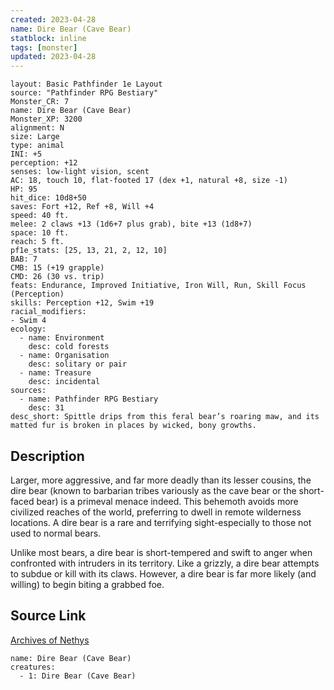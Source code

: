 ```yaml
---
created: 2023-04-28
name: Dire Bear (Cave Bear)
statblock: inline
tags: [monster]
updated: 2023-04-28
---
```

```statblock
layout: Basic Pathfinder 1e Layout
source: "Pathfinder RPG Bestiary"
Monster_CR: 7
name: Dire Bear (Cave Bear)
Monster_XP: 3200
alignment: N
size: Large
type: animal
INI: +5
perception: +12
senses: low-light vision, scent
AC: 18, touch 10, flat-footed 17 (dex +1, natural +8, size -1)
HP: 95
hit_dice: 10d8+50
saves: Fort +12, Ref +8, Will +4
speed: 40 ft.
melee: 2 claws +13 (1d6+7 plus grab), bite +13 (1d8+7)
space: 10 ft.
reach: 5 ft.
pf1e_stats: [25, 13, 21, 2, 12, 10]
BAB: 7
CMB: 15 (+19 grapple)
CMD: 26 (30 vs. trip)
feats: Endurance, Improved Initiative, Iron Will, Run, Skill Focus (Perception)
skills: Perception +12, Swim +19
racial_modifiers:
- Swim 4
ecology:
  - name: Environment
    desc: cold forests
  - name: Organisation
    desc: solitary or pair
  - name: Treasure
    desc: incidental
sources:
  - name: Pathfinder RPG Bestiary
    desc: 31
desc_short: Spittle drips from this feral bear’s roaring maw, and its matted fur is broken in places by wicked, bony growths.
```
## Description
Larger, more aggressive, and far more deadly than its lesser cousins, the dire bear (known to barbarian tribes variously as the cave bear or the short-faced bear) is a primeval menace indeed. This behemoth avoids more civilized reaches of the world, preferring to dwell in remote wilderness locations. A dire bear is a rare and terrifying sight-especially to those not used to normal bears.

Unlike most bears, a dire bear is short-tempered and swift to anger when confronted with intruders in its territory. Like a grizzly, a dire bear attempts to subdue or kill with its claws. However, a dire bear is far more likely (and willing) to begin biting a grabbed foe.
## Source Link
[Archives of Nethys](https://aonprd.com/MonsterDisplay.aspx?ItemName=Dire%20Bear%20(Cave%20Bear))
```encounter-table
name: Dire Bear (Cave Bear)
creatures:
  - 1: Dire Bear (Cave Bear)
```
